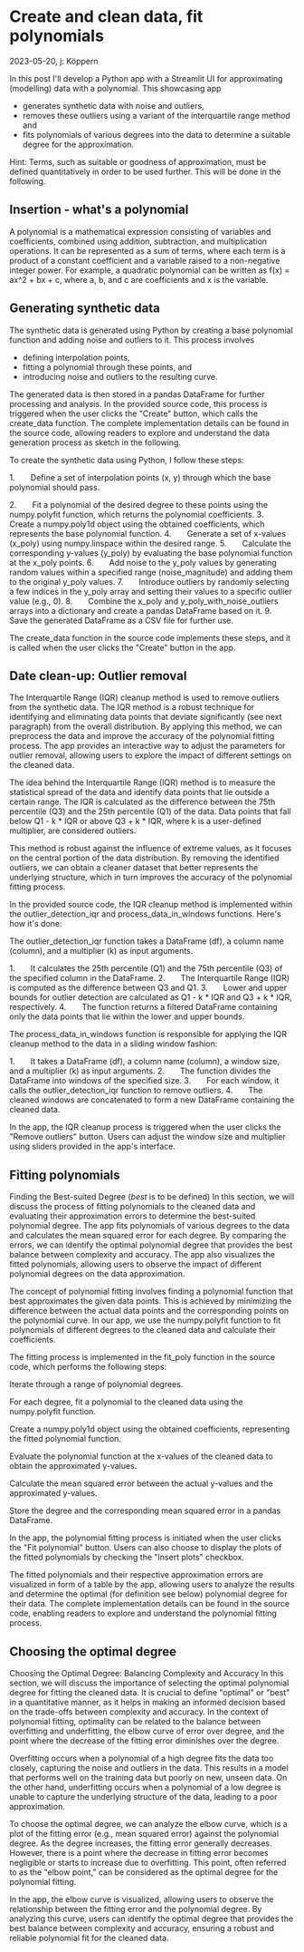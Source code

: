 # Create and clean data, fit polynomials
2023-05-20, j: Köppern

In this post I'll develop a Python app with a Streamlit UI for approximating (modelling) data with a polynomial. This showcasing app
- generates synthetic data with noise and outliers,
- removes these outliers using a variant of the interquartile range method and
- fits polynomials of various degrees into the data to determine a suitable degree for the approximation.

Hint: Terms, such as suitable or goodness of approximation, must be defined quantitatively in order to be used further. This will be done in the following.

## Insertion - what's a polynomial

A polynomial is a mathematical expression consisting of variables and coefficients, combined using addition, subtraction, and multiplication operations. It can be represented as a sum of terms, where each term is a product of a constant coefficient and a variable raised to a non-negative integer power. For example, a quadratic polynomial can be written as f(x) = ax^2 + bx + c, where a, b, and c are coefficients and x is the variable.

## Generating synthetic data

The synthetic data is generated using Python by creating a base polynomial function and adding noise and outliers to it. This process involves
- defining interpolation points,
- fitting a polynomial through these points, and
- introducing noise and outliers to the resulting curve.

The generated data is then stored in a pandas DataFrame for further processing and analysis. In the provided source code, this process is triggered when the user clicks the "Create" button, which calls the create_data function. The complete implementation details can be found in the source code, allowing readers to explore and understand the data generation process as sketch in the following.

To create the synthetic data using Python, I follow these steps:

1.       Define a set of interpolation points (x, y) through which the base polynomial should pass.

2.       Fit a polynomial of the desired degree to these points using the numpy.polyfit function, which returns the polynomial coefficients.
3.       Create a numpy.poly1d object using the obtained coefficients, which represents the base polynomial function.
4.       Generate a set of x-values (x_poly) using numpy.linspace within the desired range.
5.       Calculate the corresponding y-values (y_poly) by evaluating the base polynomial function at the x_poly points.
6.       Add noise to the y_poly values by generating random values within a specified range (noise_magnitude) and adding them to the original y_poly values.
7.       Introduce outliers by randomly selecting a few indices in the y_poly array and setting their values to a specific outlier value (e.g., 0).
8.       Combine the x_poly and y_poly_with_noise_outliers arrays into a dictionary and create a pandas DataFrame based on it.
9.       Save the generated DataFrame as a CSV file for further use.

The create_data function in the source code implements these steps, and it is called when the user clicks the "Create" button in the app.

## Date clean-up: Outlier removal

The Interquartile Range (IQR) cleanup method is used to remove outliers from the synthetic data. The IQR method is a robust technique for identifying and eliminating data points that deviate significantly (see next paragraph) from the overall distribution. By applying this method, we can preprocess the data and improve the accuracy of the polynomial fitting process. The app provides an interactive way to adjust the parameters for outlier removal, allowing users to explore the impact of different settings on the cleaned data.

The idea behind the Interquartile Range (IQR) method is to measure the statistical spread of the data and identify data points that lie outside a certain range. The IQR is calculated as the difference between the 75th percentile (Q3) and the 25th percentile (Q1) of the data. Data points that fall below Q1 - k * IQR or above Q3 + k * IQR, where k is a user-defined multiplier, are considered outliers.

This method is robust against the influence of extreme values, as it focuses on the central portion of the data distribution. By removing the identified outliers, we can obtain a cleaner dataset that better represents the underlying structure, which in turn improves the accuracy of the polynomial fitting process.

In the provided source code, the IQR cleanup method is implemented within the outlier_detection_iqr and process_data_in_windows functions. Here's how it's done:

The outlier_detection_iqr function takes a DataFrame (df), a column name (column), and a multiplier (k) as input arguments.

1.       It calculates the 25th percentile (Q1) and the 75th percentile (Q3) of the specified column in the DataFrame.
2.       The Interquartile Range (IQR) is computed as the difference between Q3 and Q1.
3.       Lower and upper bounds for outlier detection are calculated as Q1 - k * IQR and Q3 + k * IQR, respectively.
4.       The function returns a filtered DataFrame containing only the data points that lie within the lower and upper bounds.

The process_data_in_windows function is responsible for applying the IQR cleanup method to the data in a sliding window fashion:

1.       It takes a DataFrame (df), a column name (column), a window size, and a multiplier (k) as input arguments.
2.       The function divides the DataFrame into windows of the specified size.
3.       For each window, it calls the outlier_detection_iqr function to remove outliers.
4.       The cleaned windows are concatenated to form a new DataFrame containing the cleaned data.

In the app, the IQR cleanup process is triggered when the user clicks the "Remove outliers" button. Users can adjust the window size and multiplier using sliders provided in the app's interface.

## Fitting polynomials

Finding the Best-suited Degree (*best* is to be defined) In this section, we will discuss the process of fitting polynomials to the cleaned data and evaluating their approximation errors to determine the best-suited polynomial degree. The app fits polynomials of various degrees to the data and calculates the mean squared error for each degree. By comparing the errors, we can identify the optimal polynomial degree that provides the best balance between complexity and accuracy. The app also visualizes the fitted polynomials, allowing users to observe the impact of different polynomial degrees on the data approximation.

The concept of polynomial fitting involves finding a polynomial function that best approximates the given data points. This is achieved by minimizing the difference between the actual data points and the corresponding points on the polynomial curve. In our app, we use the numpy.polyfit function to fit polynomials of different degrees to the cleaned data and calculate their coefficients.

The fitting process is implemented in the fit_poly function in the source code, which performs the following steps:

Iterate through a range of polynomial degrees.

For each degree, fit a polynomial to the cleaned data using the numpy.polyfit function.

Create a numpy.poly1d object using the obtained coefficients, representing the fitted polynomial function.

Evaluate the polynomial function at the x-values of the cleaned data to obtain the approximated y-values.

Calculate the mean squared error between the actual y-values and the approximated y-values.

Store the degree and the corresponding mean squared error in a pandas DataFrame.

In the app, the polynomial fitting process is initiated when the user clicks the "Fit polynomial" button. Users can also choose to display the plots of the fitted polynomials by checking the "Insert plots" checkbox.

The fitted polynomials and their respective approximation errors are visualized in form of a table by the app, allowing users to analyze the results and determine the optimal (for definition see below) polynomial degree for their data. The complete implementation details can be found in the source code, enabling readers to explore and understand the polynomial fitting process.

## Choosing the optimal degree

Choosing the Optimal Degree: Balancing Complexity and Accuracy In this section, we will discuss the importance of selecting the optimal polynomial degree for fitting the cleaned data. It is crucial to define "optimal" or "best" in a quantitative manner, as it helps in making an informed decision based on the trade-offs between complexity and accuracy. In the context of polynomial fitting, optimality can be related to the balance between overfitting and underfitting, the elbow curve of error over degree, and the point where the decrease of the fitting error diminishes over the degree.

Overfitting occurs when a polynomial of a high degree fits the data too closely, capturing the noise and outliers in the data. This results in a model that performs well on the training data but poorly on new, unseen data. On the other hand, underfitting occurs when a polynomial of a low degree is unable to capture the underlying structure of the data, leading to a poor approximation.

To choose the optimal degree, we can analyze the elbow curve, which is a plot of the fitting error (e.g., mean squared error) against the polynomial degree. As the degree increases, the fitting error generally decreases. However, there is a point where the decrease in fitting error becomes negligible or starts to increase due to overfitting. This point, often referred to as the "elbow point," can be considered as the optimal degree for the polynomial fitting.

In the app, the elbow curve is visualized, allowing users to observe the relationship between the fitting error and the polynomial degree. By analyzing this curve, users can identify the optimal degree that provides the best balance between complexity and accuracy, ensuring a robust and reliable polynomial fit for the cleaned data.